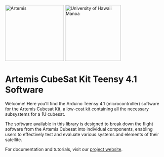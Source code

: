 <img src="images/artemis.png" alt="Artemis" width="190" height="180"> <img src="images/university-of-hawaii-manoa.png" alt="University of Hawaii Manoa" width="180" height="180"> <br>

# Artemis CubeSat Kit Teensy 4.1 Software

Welcome! Here you'll find the Arduino Teensy 4.1 (microcontroller) software for the Artemis Cubesat Kit, a low-cost kit containing all the necessary subsystems for a 1U cubesat.

The software available in this library is designed to break down the flight software from the Artemis Cubesat into individual components, enabling users to effectively test and evaluate various systems and elements of their satellite.

For documentation and tutorials, visit our [project website](https://sites.google.com/hawaii.edu/artemiscubesatkit).
